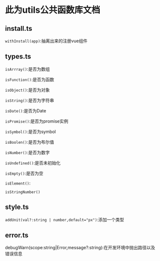 # 此为utils公共函数库文档

## install.ts

`withInstall(app)`:抽离出来的注册vue组件

## types.ts

`isArrray()`:是否为数组

`isFunction()`:是否为函数

`isObject()`:是否为对象

`isString()`:是否为字符串

`isDate()`:是否为Date

`isPromise()`:是否为promise实例

`isSymbol()`:是否为symbol

`isBoolen()`:是否为布尔值

`isNumber()`:是否为数字

`isUndefined()`:是否未初始化

`isEmpty()`:是否为空

`isElement()`:

`isStringNumber()`

## style.ts

`addUnit(val?:string | number,default="px")`:添加一个类型

## error.ts

debugWarn(scope:string|Error,message?:string):在开发环境中抛出路径以及错误信息